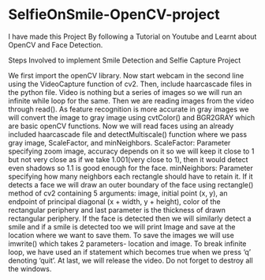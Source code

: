 # SelfieOnSmile-OpenCV-project

I have made this Project By following a Tutorial on Youtube and Learnt about OpenCV and  Face Detection.

Steps Involved to implement Smile Detection and Selfie Capture Project

We first import the openCV library.
Now start webcam in the second line using the VideoCapture function of cv2.
Then, include haarcascade files in the python file.
Video is nothing but a series of images so we will run an infinite while loop for the same.
Then we are reading images from the video through read().
As feature recognition is more accurate in gray images we will convert the image to gray image using cvtColor() and BGR2GRAY which are basic openCV functions.
Now we will read faces using an already included haarcascade file and detectMultiscale() function where we pass gray image, ScaleFactor, and minNeighbors. ScaleFactor: Parameter specifying zoom image, accuracy depends on it so we will keep it close to 1 but not very close as if we take 1.001(very close to 1), then it would detect even shadows so 1.1 is good enough for the face. minNeighbors: Parameter specifying how many neighbors each rectangle should have to retain it. If it detects a face we will draw an outer boundary of the face using rectangle() method of cv2 containing 5 arguments: image, initial point (x, y), an endpoint of principal diagonal (x + width, y + height), color of the rectangular periphery and last parameter is the thickness of drawn rectangular periphery. If the face is detected then we will similarly detect a smile and if a smile is detected too we will print Image and save at the location where we want to save them. To save the images we will use imwrite() which takes 2 parameters- location and image. To break infinite loop, we have used an if statement which becomes true when we press ‘q’ denoting ‘quit’. At last, we will release the video. Do not forget to destroy all the windows.
